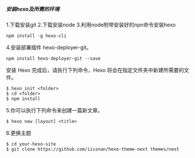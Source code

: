 ##### 安装hexo及所需的环境
1.下载安装git
2.下载安装node
3.利用node附带安装好的npn命令安装hexo
```
npm install -g hexo-cli
```
4.安装部署插件 hexo-deployer-git。

```
npm install hexo-deployer-git --save
```

安装 Hexo 完成后，请执行下列命令，Hexo 将会在指定文件夹中新建所需要的文件。
```
$ hexo init <folder>
$ cd <folder>
$ npm install
```

5.你可以执行下列命令来创建一篇新文章。

```
$ hexo new [layout] <title>
```

6.更换主题

```
$ cd your-hexo-site
$ git clone https://github.com/iissnan/hexo-theme-next themes/next
```

